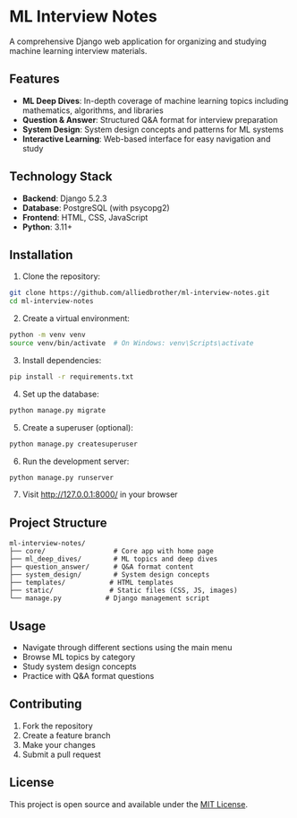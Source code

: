 # ML Interview Notes

A comprehensive Django web application for organizing and studying machine learning interview materials.

## Features

- **ML Deep Dives**: In-depth coverage of machine learning topics including mathematics, algorithms, and libraries
- **Question & Answer**: Structured Q&A format for interview preparation
- **System Design**: System design concepts and patterns for ML systems
- **Interactive Learning**: Web-based interface for easy navigation and study

## Technology Stack

- **Backend**: Django 5.2.3
- **Database**: PostgreSQL (with psycopg2)
- **Frontend**: HTML, CSS, JavaScript
- **Python**: 3.11+

## Installation

1. Clone the repository:
```bash
git clone https://github.com/alliedbrother/ml-interview-notes.git
cd ml-interview-notes
```

2. Create a virtual environment:
```bash
python -m venv venv
source venv/bin/activate  # On Windows: venv\Scripts\activate
```

3. Install dependencies:
```bash
pip install -r requirements.txt
```

4. Set up the database:
```bash
python manage.py migrate
```

5. Create a superuser (optional):
```bash
python manage.py createsuperuser
```

6. Run the development server:
```bash
python manage.py runserver
```

7. Visit http://127.0.0.1:8000/ in your browser

## Project Structure

```
ml-interview-notes/
├── core/                 # Core app with home page
├── ml_deep_dives/        # ML topics and deep dives
├── question_answer/      # Q&A format content
├── system_design/        # System design concepts
├── templates/           # HTML templates
├── static/              # Static files (CSS, JS, images)
└── manage.py           # Django management script
```

## Usage

- Navigate through different sections using the main menu
- Browse ML topics by category
- Study system design concepts
- Practice with Q&A format questions

## Contributing

1. Fork the repository
2. Create a feature branch
3. Make your changes
4. Submit a pull request

## License

This project is open source and available under the [MIT License](LICENSE). 